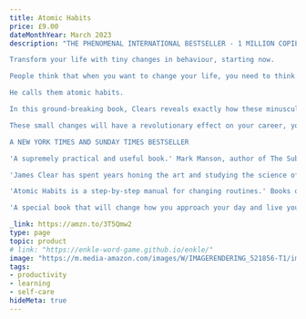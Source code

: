 ```yaml
---
title: Atomic Habits
price: £9.00
dateMonthYear: March 2023
description: "THE PHENOMENAL INTERNATIONAL BESTSELLER - 1 MILLION COPIES SOLD

Transform your life with tiny changes in behaviour, starting now.

People think that when you want to change your life, you need to think big. But world-renowned habits expert James Clear has discovered another way. He knows that real change comes from the compound effect of hundreds of small decisions: doing two push-ups a day, waking up five minutes early, or holding a single short phone call.

He calls them atomic habits.

In this ground-breaking book, Clears reveals exactly how these minuscule changes can grow into such life-altering outcomes. He uncovers a handful of simple life hacks (the forgotten art of Habit Stacking, the unexpected power of the Two Minute Rule, or the trick to entering the Goldilocks Zone), and delves into cutting-edge psychology and neuroscience to explain why they matter. Along the way, he tells inspiring stories of Olympic gold medalists, leading CEOs, and distinguished scientists who have used the science of tiny habits to stay productive, motivated, and happy.

These small changes will have a revolutionary effect on your career, your relationships, and your life.

A NEW YORK TIMES AND SUNDAY TIMES BESTSELLER

'A supremely practical and useful book.' Mark Manson, author of The Subtle Art of Not Giving A F*ck

'James Clear has spent years honing the art and studying the science of habits. This engaging, hands-on book is the guide you need to break bad routines and make good ones.' Adam Grant, author of Originals

'Atomic Habits is a step-by-step manual for changing routines.' Books of the Month, Financial Times

'A special book that will change how you approach your day and live your life.' Ryan Holiday, author of The Obstacle is the Way"

_link: https://amzn.to/3T5Qmw2
type: page
topic: product
# link: "https://enkle-word-game.github.io/enkle/"
image: "https://m.media-amazon.com/images/W/IMAGERENDERING_521856-T1/images/I/51-nXsSRfZL._SX328_BO1,204,203,200_.jpg"
tags:
- productivity
- learning
- self-care
hideMeta: true
---
```

